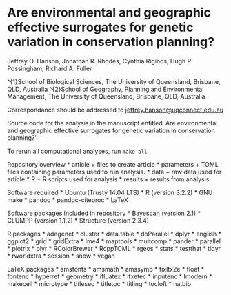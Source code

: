 Are environmental and geographic effective surrogates for genetic variation in conservation planning?
========================================================================================================

Jeffrey O. Hanson, Jonathan R. Rhodes, Cynthia Riginos, Hugh P. Possingham, Richard A. Fuller

^{1}School of Biological Sciences, The University of Queensland, Brisbane, QLD, Australia 
^{2}School of Geography, Planning and Environmental Management, The University of Queensland, Brisbane, QLD, Australia

Correspondance should be addressed to jeffrey.hanson@uqconnect.edu.au

Source code for the analysis in the manuscript entitled 'Are environmental and geographic effective surrogates for genetic variation in conservation planning?'. 

To rerun all computational analyses, run `make all`

Repository overview
    * article
        + files to create article
    * parameters
        + TOML files containing parameters used to run analysis.
    * data
        + raw data used for article
    * R
        + R scripts used for analysis 
    * results
        + results from analysis

Software required
    * Ubuntu (Trusty 14.04 LTS)
    * R (version 3.2.2)
    * GNU make
    * pandoc
    * pandoc-citeproc
    * LaTeX

Software packages included in repository
    * Bayescan (version 2.1)
    * CLUMPP (version 1.1.2)
    * Structure (version 2.3.4)

R packages
    * adegenet
    * cluster
    * data.table
    * doParallel
    * dplyr
    * english
    * ggplot2
    * grid
    * gridExtra
    * lme4
    * maptools
    * multcomp
    * pander
    * parallel
    * plotrix
    * plyr
    * RColorBrewer
    * RcppTOML
    * rgeos
    * stats
    * testthat
    * tidyr
    * rworldxtra
    * session
    * snow
    * vegan

LaTeX packages
    * amsfonts
    * amsmath
    * amssymb
    * fixltx2e
    * float
    * fontenc
    * hyperref
    * geometry
    * ifluatex
    * ifxetec
    * inputenc
    * lmodern
    * makecell
    * microtype
    * titlesec
    * titletoc
    * titling
    * tocloft
    * natbib

